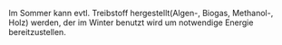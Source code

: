 Im Sommer kann evtl. Treibstoff hergestellt(Algen-, Biogas, Methanol-, Holz) werden, der im Winter benutzt wird um notwendige Energie bereitzustellen.